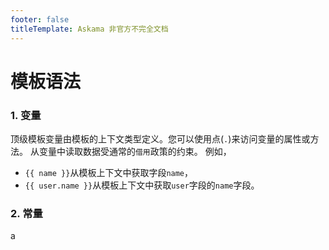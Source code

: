 ```yaml
---
footer: false
titleTemplate: Askama 非官方不完全文档
---
```


# 模板语法

### 1. 变量

顶级模板变量由模板的上下文类型定义。您可以使用点(`.`)来访问变量的属性或方法。
从变量中读取数据受通常的`借用`政策的约束。 例如，
- `{{ name }}`从模板上下文中获取字段`name`，
- `{{ user.name }}`从模板上下文中获取`user`字段的`name`字段。

### 2. 常量
a
